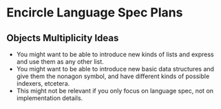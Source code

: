 Encircle Language Spec Plans
============================

Objects Multiplicity Ideas
--------------------------

- You might want to be able to introduce new kinds of lists and express and use them as any other list.
- You might want to be able to introduce new basic data structures and give them the nonagon symbol, and have different kinds of possible indexers, etcetera.
- This might not be relevant if you only focus on language spec, not on implementation details.